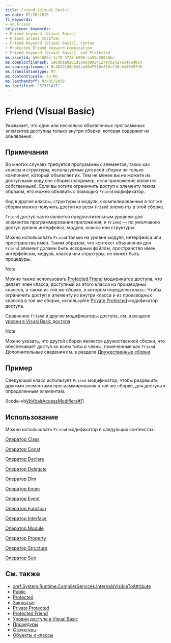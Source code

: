 ```yaml
---
title: Friend (Visual Basic)
ms.date: 07/20/2015
f1_keywords:
- vb.Friend
helpviewer_keywords:
- Friend keyword [Visual Basic]
- Friend access modifier
- Friend keyword [Visual Basic], syntax
- Protected Friend keyword combination
- Friend keyword [Visual Basic], and Protected
ms.assetid: b664605e-1c79-4728-b996-aa59c50846bc
ms.openlocfilehash: 1e6dbaa9201d5c9cd902412797b2427ec488d014
ms.sourcegitcommit: 0c48191d6d641ce88d7510e319cf38c0e35697d0
ms.translationtype: MT
ms.contentlocale: ru-RU
ms.lasthandoff: 03/05/2019
ms.locfileid: "57371415"
---
```

# <a name="friend-visual-basic"></a>Friend (Visual Basic)
Указывает, что один или несколько объявленных программных элементов доступны только внутри сборки, которая содержит их объявления.  
  
## <a name="remarks"></a>Примечания  
 Во многих случаях требуется программных элементов, таких как классы и структуры, используемые для всей сборки не только компонент, который объявляет их. Тем не менее вы не можете их доступными коду вне сборки (например, если приложение является собственным). Если вы хотите ограничить доступ к элементу таким образом, его можно объявить с помощью `Friend` модификатор.  
  
 Код в другие классы, структуры и модули, скомпилированные в тот же сборки можно получить доступ ко всем `Friend` элементы в этой сборке.  
  
 `Friend` доступ часто является предпочтительным уровнем для элементов программирования приложения, и `Friend` — по умолчанию доступ уровня интерфейса, модуля, класса или структуры.  
  
 Можно использовать `Friend` только на уровне модуля, интерфейса или пространства имен. Таким образом, что контекст объявления для `Friend` элемент должен быть исходным файлом, пространство имен, интерфейсом, модуля, класса или структуры; не может быть процедуры.  

> [!NOTE]
> Можно также использовать [Protected Friend](protected-friend.md) модификатор доступа, что делает член класса, доступный из этого класса из производных классов, а также из той же сборке, в котором определен класс. Чтобы ограничить доступ к элементу из внутри класса и из производных классов в той же сборке, используйте [Private Protected](private-protected.md) модификатор доступа.

 Сравнение `Friend` и другие модификаторы доступа, см. в разделе [уровни в Visual Basic доступа](../../../visual-basic/programming-guide/language-features/declared-elements/access-levels.md).  
  
> [!NOTE]
>  Можно указать, что другой сборки является дружественной сборки, что обеспечивает доступ ко всем типы и члены, помеченные как `Friend`. Дополнительные сведения см. в разделе [Дружественные сборки](../../../standard/assembly/friend-assemblies.md).  
  
## <a name="example"></a>Пример  
 Следующий класс использует `Friend` модификатор, чтобы разрешить другими элементами программирования в той же сборке, для доступа к определенным элементам.  
  
 [!code-vb[VbVbalrAccessModifiers#1](~/samples/snippets/visualbasic/VS_Snippets_VBCSharp/vbvbalraccessmodifiers/vb/class1.vb#1)]  
  
## <a name="usage"></a>Использование  
 Можно использовать `Friend` модификатор в следующих контекстах:  
  
 [Оператор Class](../../../visual-basic/language-reference/statements/class-statement.md)  
  
 [Оператор Const](../../../visual-basic/language-reference/statements/const-statement.md)  
  
 [Оператор Declare](../../../visual-basic/language-reference/statements/declare-statement.md)  
  
 [Оператор Delegate](../../../visual-basic/language-reference/statements/delegate-statement.md)  
  
 [Оператор Dim](../../../visual-basic/language-reference/statements/dim-statement.md)  
  
 [Оператор Enum](../../../visual-basic/language-reference/statements/enum-statement.md)  
  
 [Оператор Event](../../../visual-basic/language-reference/statements/event-statement.md)  
  
 [Оператор Function](../../../visual-basic/language-reference/statements/function-statement.md)  
  
 [Оператор Interface](../../../visual-basic/language-reference/statements/interface-statement.md)  
  
 [Оператор Module](../../../visual-basic/language-reference/statements/module-statement.md)  
  
 [Оператор Property](../../../visual-basic/language-reference/statements/property-statement.md)  
  
 [Оператор Structure](../../../visual-basic/language-reference/statements/structure-statement.md)  
  
 [Оператор Sub](../../../visual-basic/language-reference/statements/sub-statement.md)  
  
## <a name="see-also"></a>См. также
- <xref:System.Runtime.CompilerServices.InternalsVisibleToAttribute>
- [Public](../../../visual-basic/language-reference/modifiers/public.md)
- [Protected](../../../visual-basic/language-reference/modifiers/protected.md)
- [Закрытые](../../../visual-basic/language-reference/modifiers/private.md)
- [Private Protected](./private-protected.md)
- [Protected Friend](./protected-friend.md)
- [Уровни доступа в Visual Basic](../../../visual-basic/programming-guide/language-features/declared-elements/access-levels.md)
- [Процедуры](../../../visual-basic/programming-guide/language-features/procedures/index.md)
- [Структуры](../../../visual-basic/programming-guide/language-features/data-types/structures.md)
- [Объекты и классы](../../../visual-basic/programming-guide/language-features/objects-and-classes/index.md)
